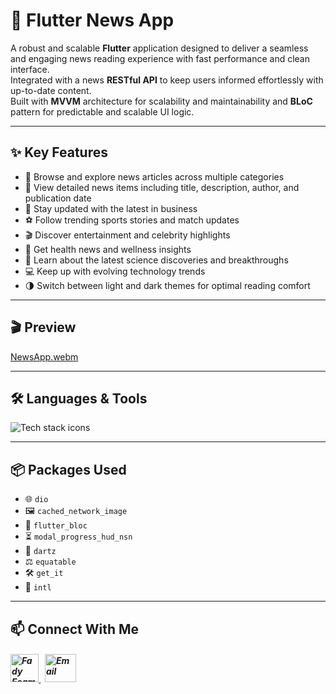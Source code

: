 # 📰 Flutter News App

A robust and scalable **Flutter** application designed to deliver a seamless and engaging news reading experience with fast performance and clean interface.  
Integrated with a news **RESTful API** to keep users informed effortlessly with up-to-date content.  
Built with **MVVM** architecture for scalability and maintainability and **BLoC** pattern for predictable and scalable UI logic.

---

## ✨ Key Features

- 📰 Browse and explore news articles across multiple categories  
- 📖 View detailed news items including title, description, author, and publication date  
- 💼 Stay updated with the latest in business  
- ⚽ Follow trending sports stories and match updates  
- 🎬 Discover entertainment and celebrity highlights  
- 🏥 Get health news and wellness insights  
- 🔬 Learn about the latest science discoveries and breakthroughs  
- 💻 Keep up with evolving technology trends  
- 🌗 Switch between light and dark themes for optimal reading comfort


---

## 🎬 Preview

[NewsApp.webm](https://github.com/Fady-Esam/News-App/assets/146977882/3a0629ac-8736-49c7-9744-61834618df47)

---

## 🛠️ Languages & Tools
<p align="left"> 
        <img src="https://skillicons.dev/icons?i=flutter,dart,postman,vscode,git,github" alt="Tech stack icons" />
</p>

---

## 📦 Packages Used

- 🌐 `dio`
- 🖼️ `cached_network_image`
- 🔁 `flutter_bloc`
- ⏳ `modal_progress_hud_nsn`
- 🧠 `dartz`
- ⚖️ `equatable`
- 🛠️ `get_it`
- 📅 `intl`

---

## 📫 Connect With Me
<h5 align="left"> 
<a href="https://www.linkedin.com/in/fady-esam/" target="_blank"> 
  <img src="https://raw.githubusercontent.com/rahuldkjain/github-profile-readme-generator/master/src/images/icons/Social/linked-in-alt.svg" alt="Fady Esam" height="45" width="45" /> 
  </a> 
   &nbsp;
  <a href="mailto:fady.esam.0101@gmail.com" target="_blank"> 
    <img src="https://cdn-icons-png.flaticon.com/512/732/732200.png" alt="Email" height="45" width="50" /> 
</a> 
</h5>

